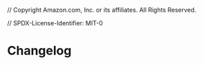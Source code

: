 // Copyright Amazon.com, Inc. or its affiliates. All Rights Reserved.

// SPDX-License-Identifier: MIT-0


# Changelog
